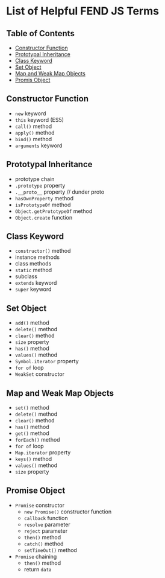 # List of Helpful FEND JS Terms

## Table of Contents
- [Constructor Function](#constructor-function)
- [Prototypal Inheritance](#prototypal-inheritance)
- [Class Keyword](#class-keyword)
- [Set Object](#set-object)
- [Map and Weak Map Objects](#map-and-weak-map-objects)
- [Promis Object](#promise-object)


## Constructor Function
- `new` keyword
- `this` keyword (ES5)
- `call()` method
- `apply()` method
- `bind()` method
- `arguments` keyword

## Prototypal Inheritance
- prototype chain
- `.prototype` property
- `.__proto__` property // dunder proto
- `hasOwnProperty` method
- `isPrototypeOf` method
- `Object.getPrototypeOf` method
- `Object.create` function

## Class Keyword
- `constructor()` method
- instance methods
- class methods
- `static` method
- subclass
- `extends` keyword
- `super` keyword

## Set Object
- `add()` method
- `delete()` method
- `clear()` method
- `size` property
- `has()` method
- `values()` method
- `Symbol.iterator` property
- `for of` loop
- `WeakSet` constructor

## Map and Weak Map Objects
- `set()` method
- `delete()` method
- `clear()` method
- `has()` method
- `get()` method
- `forEach()` method
- `for of` loop
- `Map.iterator` property
- `keys()` method
- `values()` method
- `size` property

## Promise Object
- `Promise` constructor
  - `new Promise()` constructor function
  - `callback` function
  - `resolve` parameter
  - `reject` parameter
  - `then()` method
  - `catch()` method
  - `setTimeOut()` method
- `Promise` chaining
  - `then()` method
  - return `data`
